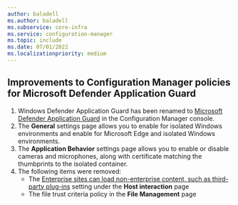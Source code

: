 ```yaml
---
author: baladell
ms.author: baladell
ms.subservice: core-infra
ms.service: configuration-manager
ms.topic: include
ms.date: 07/01/2022
ms.localizationpriority: medium
---
```


## <a name="bkmk_app-guard"></a> Improvements to Configuration Manager policies for Microsoft Defender Application Guard
<!-- 14059872 -->

1. Windows Defender Application Guard has been renamed to [Microsoft Defender Application Guard](../../../../../protect/deploy-use/create-deploy-application-guard-policy.md) in the Configuration Manager console.
1. The **General** settings page allows you to enable for isolated Windows environments and enable for Microsoft Edge and isolated Windows environments.
1. The **Application Behavior** settings page allows you to enable or disable cameras and microphones, along with certificate matching the thumbprints to the isolated container.
1. The following items were removed:
   - The [Enterprise sites can load non-enterprise content, such as third-party plug-ins](../../../../../protect/deploy-use/create-deploy-application-guard-policy.md#bkmk_ABS) setting under the **Host interaction** page
   - The file trust criteria policy in the **File Management** page
